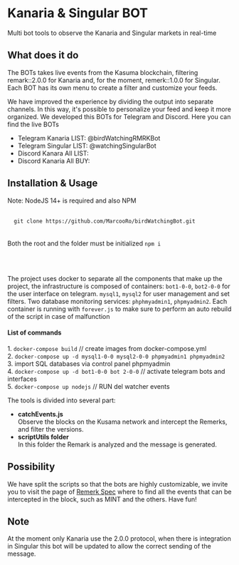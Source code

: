 <h1>Kanaria & Singular BOT</h1>
<p>Multi bot tools to observe the Kanaria and Singular markets in real-time</p>

<h2>What does it do</h2>
<p>The BOTs takes live events from the Kasuma blockchain, filtering remark::2.0.0 for Kanaria and, for the moment, remerk::1.0.0 for Singular. Each BOT has its own menu to create a filter and customize your feeds.</p>
  
<p>We have improved the experience by dividing the output into separate channels. In this way, it's possible to personalize your feed and keep it more organized. We developed this BOTs for Telegram and Discord.
Here you can find the live BOTs
</p>
  <ul>
  <li>Telegram Kanaria LIST: <a href:'@birdWatchingRMRKBot'>@birdWatchingRMRKBot</a></li>
    <li>Telegram Singular LIST: <a href:'@watchingSingularBot'>@watchingSingularBot</a></li>
    <li>Discord Kanara All LIST:</li>
    <li>Discord Kanaria All BUY:</li>
  </ul>
  
<h2>Installation & Usage</h2>
<p>Note: NodeJS 14+ is required and also NPM<br><br>
<code>
  git clone https://github.com/MarcooRo/birdWatchingBot.git
</code>
<br><br>
Both the root and the folder must be initialized <code>npm i</code></p>
<br><br>
<p>The project uses docker to separate all the components that make up the project, the infrastructure is composed of containers: <code>bot1-0-0</code>, <code>bot2-0-0</code> for the user interface on telegram. <code>mysql1</code>, <code>mysql2</code> for user management and set filters. Two database monitoring services: <code>phphmyadmin1</code>, <code>phpmyadmin2</code>.
Each container is running with <code>forever.js</code> to make sure to perform an auto rebuild of the script in case of malfunction</p> 

<h4>List of commands</h4>
<p>
1. <code>docker-compose build</code> // create images from docker-compose.yml<br>
2. <code>docker-compose up -d mysql1-0-0 mysql2-0-0 phpmyadmin1 phpmyadmin2</code><br>
3. import SQL databases via control panel phpmyadmin<br>
4. <code>docker-compose up -d bot1-0-0 bot 2-0-0</code>  // activate telegram bots and interfaces<br>
5. <code>docker-compose up nodejs</code> // RUN del watcher events<br>
</p>

<p>The tools is divided into several part:<br>
  <ul>
    <li><b>catchEvents.js</b><br>Observe the blocks on the Kusama network and intercept the Remerks, and filter the versions.</li>  
    <li><b>scriptUtils folder</b><br>In this folder the Remark is analyzed and the message is generated.</li>  
  </ul>
</p>
  
 <h2>Possibility</h2>
  <p>We have split the scripts so that the bots are highly customizable, we invite you to visit the page of <a href="https://github.com/rmrk-team/rmrk-spec" target="_blank">Remerk Spec</a> where to find all the events that can be intercepted in the block, such as MINT and the others. Have fun!</p>
  
 <h2>Note</h2>
 <p>At the moment only Kanaria use the 2.0.0 protocol, when there is integration in Singular this bot will be updated to allow the correct sending of the message.</p>
